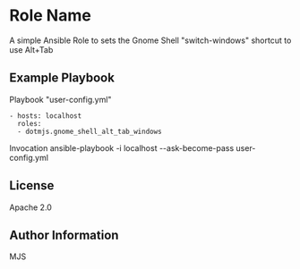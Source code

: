 Role Name
=========

A simple Ansible Role to sets the Gnome Shell "switch-windows" shortcut to use Alt+Tab

Example Playbook
----------------

Playbook "user-config.yml"

    - hosts: localhost
      roles:
      - dotmjs.gnome_shell_alt_tab_windows

Invocation
    ansible-playbook -i localhost --ask-become-pass user-config.yml

License
-------

Apache 2.0

Author Information
------------------
MJS
